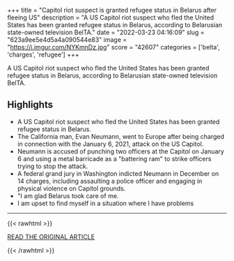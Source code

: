 +++
title = "Capitol riot suspect is granted refugee status in Belarus after fleeing US"
description = "A US Capitol riot suspect who fled the United States has been granted refugee status in Belarus, according to Belarusian state-owned television BelTA."
date = "2022-03-23 04:16:09"
slug = "623a9ee5e4d5a4a090544e83"
image = "https://i.imgur.com/NYKmnDz.jpg"
score = "42607"
categories = ['belta', 'charges', 'refugee']
+++

A US Capitol riot suspect who fled the United States has been granted refugee status in Belarus, according to Belarusian state-owned television BelTA.

## Highlights

- A US Capitol riot suspect who fled the United States has been granted refugee status in Belarus.
- The California man, Evan Neumann, went to Europe after being charged in connection with the January 6, 2021, attack on the US Capitol.
- Neumann is accused of punching two officers at the Capitol on January 6 and using a metal barricade as a "battering ram" to strike officers trying to stop the attack.
- A federal grand jury in Washington indicted Neumann in December on 14 charges, including assaulting a police officer and engaging in physical violence on Capitol grounds.
- "I am glad Belarus took care of me.
- I am upset to find myself in a situation where I have problems

---

{{< rawhtml >}}
  <p class="article-category">
    <a target="_blank" href="https://www.cnn.com/2022/03/22/politics/evan-neumann-belarus-political-asylum-january-6/index.html">READ THE ORIGINAL ARTICLE</a>
  </p>
{{< /rawhtml >}}
